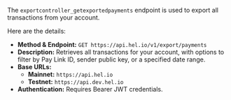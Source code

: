 The `exportcontroller_getexportedpayments` endpoint is used to export all transactions from your account.

Here are the details:
*   **Method & Endpoint:** `GET https://api.hel.io/v1/export/payments`
*   **Description:** Retrieves all transactions for your account, with options to filter by Pay Link ID, sender public key, or a specified date range.
*   **Base URLs:**
    *   **Mainnet:** `https://api.hel.io`
    *   **Testnet:** `https://api.dev.hel.io`
*   **Authentication:** Requires Bearer JWT credentials.